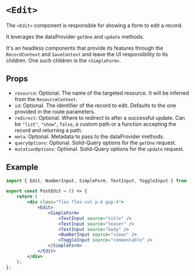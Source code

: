 # `<Edit>`

The `<Edit>` component is responsible for showing a form to edit a record.

It leverages the dataProvider `getOne` and `update` methods.

It's an headless components that provide its features through the `RecordContext` and `SaveContext` and leave the UI responsibility to its children. One such children is the `<SimpleForm>`.

## Props

- `resource`: Optional. The name of the targeted resource. It will be inferred from the `ResourceContext`.
- `id`: Optional. The identifier of the record to edit. Defaults to the one provided in the route parameters.
- `redirect`: Optional. Where to redirect to after a successful update. Can be `"list"`, `"show"`, `false`, a custom path or a function accepting the record and returning a path.
- `meta`: Optional. Metadata to pass to the dataProvider methods.
- `queryOptions`: Optional. Solid-Query options for the `getOne` request.
- `mutationOptions`: Optional. Solid-Query options for the `update` request.

## Example

```jsx
import { Edit, NumberInput, SimpleForm, TextInput, ToggleInput } from '@solid-admin/admin';

export const PostEdit = () => {
	return (
		<div class="flex flex-col p-4 gap-4">
			<Edit>
				<SimpleForm>
					<TextInput source="title" />
					<TextInput source="teaser" />
					<TextInput source="body" />
					<NumberInput source="views" />
					<ToggleInput source="commentable" />
				</SimpleForm>
			</Edit>
		</div>
	);
};
```